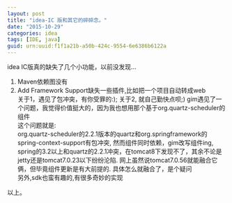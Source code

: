 ```yaml
---
layout: post
title: "idea-IC 版和其它的碎碎念。"
date: "2015-10-29"
categories: idea
tags: [IDE, java]
guid: urn:uuid:f1f1a21b-a50b-424c-9554-6e6386b6122a
---
```


idea IC版真的缺失了几个小功能，以前没发现...  
1. Maven依赖图没有  
2. Add Framework Support缺失一些插件,比如把一个项目自动转成web  
关于1，遇见了包冲突，有你受罪的:); 关于2, 就自己勤快点呗;)
gim遇见了一个问题，我觉得价值挺大的，因为我也想用那个基于org.quartz-scheduler的组件  
这个问题就是:  
org.quartz-scheduler的2.2.1版本的quartz和org.springframework的spring-context-support有包冲突, 然而组件同时依赖，gim改写组件ing, spring的3.2以上和quartz的2.2.1冲突，在tomcat8下发现不了，其余不论是jetty还是tomcat7.0.23以下纷纷沦陷. 网上虽然说tomcat7.0.56就能融合它俩，但毕竟组件更新是有大前提的. 具体怎么就融合了，是个疑问  
另外,sdk也蛮有趣的,有很多奇妙的实现

以上。
